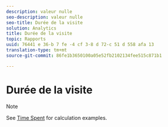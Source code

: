 ```yaml
---
description: valeur nulle
seo-description: valeur nulle
seo-title: Durée de la visite
solution: Analytics
title: Durée de la visite
topic: Rapports
uuid: 76441 e 36-b 7 fe -4 cf 3-8 d 72-c 51 d 558 afa 13
translation-type: tm+mt
source-git-commit: 86fe1b3650100a05e52fb2102134fee515c871b1

---
```



# Durée de la visite

>[!NOTE]
>
>See [Time Spent](../../../components/c-variables/c-metrics/metrics-time-spent.md#concept_1241109A742947C9B73E5E2CA2362559) for calculation examples.
